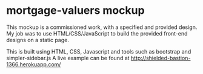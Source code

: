 # mortgage-valuers mockup
This mockup is a commissioned work, with a specified and provided design.  My job was to use HTML/CSS/JavaScript to build the provided front-end designs on a static page.

This is built using HTML, CSS, Javascript and tools such as bootstrap and simpler-sidebar.js
A live example can be found at http://shielded-bastion-1366.herokuapp.com/
